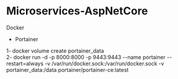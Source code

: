 # Microservices-AspNetCore

Docker 
* Portainer 

 1- docker volume create portainer_data <br>
 2- docker run -d -p 8000:8000 -p 9443:9443 --name portainer --restart=always -v /var/run/docker.sock:/var/run/docker.sock -v portainer_data:/data portainer/portainer-ce:latest


